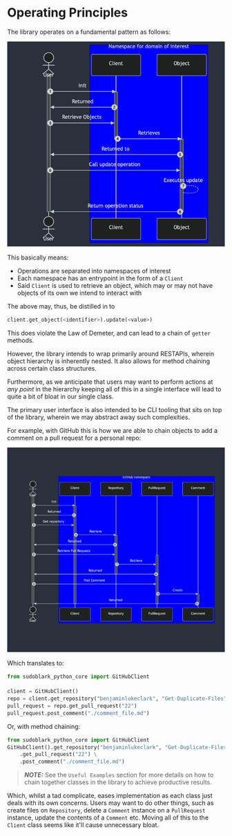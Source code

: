 # Operating Principles

The library operates on a fundamental pattern as follows:

![Basic operating model](./base-model.png)

This basically means:

- Operations are separated into namespaces of interest
- Each namespace has an entrypoint in the form of a `Client`
- Said `Client` is used to retrieve an object, which may
or may not have objects of its own we intend to interact with

The above may, thus, be distilled in to
```python
client.get_object(<identifier>).update(<value>)
```

This does violate the Law of Demeter, and can
lead to a chain of `getter` methods. 

However, the library intends to wrap primarily around 
RESTAPIs, wherein object hierarchy is inherently nested. It also
allows for method chaining across certain class structures.

Furthermore, as we anticipate that users may want to perform actions
at _any point_ in the hierarchy keeping all of this in a single
interface will lead to quite a bit of bloat in our single class.

The primary user interface is also intended to be CLI tooling that sits
on top of the library, wherein we may abstract away such complexities.

For example, with GitHub this is how we are able to chain
objects to add a comment on a pull request for a personal repo:

![GitHub Example](./github-example.png)

Which translates to:

```python
from sudoblark_python_core import GitHubClient

client = GitHubClient()
repo = client.get_repository("benjaminlukeclark", "Get-Duplicate-Files")
pull_request = repo.get_pull_request("22")
pull_request.post_comment("./comment_file.md")
```

Or, with method chaining:
```python
from sudoblark_python_core import GitHubClient
GitHubClient().get_repository("benjaminlukeclark", "Get-Duplicate-Files") \
    .get_pull_request("22") \
    .post_comment("./comment_file.md")
```

> **_NOTE:_**  See the `Useful Examples` section for more details on 
> how to chain together classes in the library to achieve productive results.

Which, whilst a tad complicate, eases implementation as each
class just deals with its own concerns. Users may want to do other things,
such as create files on `Repository`, delete a `Comment` instance
on a `PullRequest` instance, update the contents of a `Comment` etc. Moving all of this 
to the `Client` class seems like it'll cause unnecessary bloat.